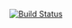 [![Build Status](https://travis-ci.org/bbttxu/denton-frontend.svg)](https://travis-ci.org/bbttxu/denton-frontend)

